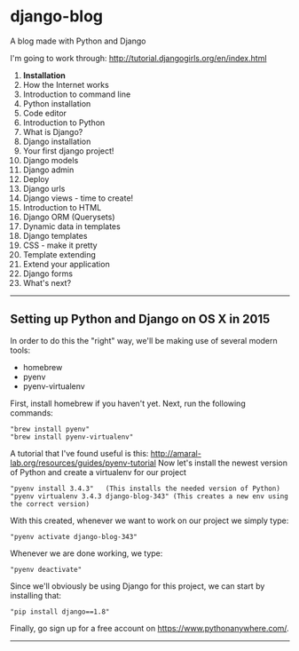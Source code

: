 # django-blog
A blog made with Python and Django

I'm going to work through: http://tutorial.djangogirls.org/en/index.html

1. **Installation**
2. How the Internet works
3. Introduction to command line
4. Python installation
5. Code editor
6. Introduction to Python
7. What is Django?
8. Django installation
9. Your first django project!
10. Django models
11. Django admin
12. Deploy
13. Django urls
14. Django views - time to create!
15. Introduction to HTML
16. Django ORM (Querysets)
17. Dynamic data in templates
18. Django templates
19. CSS - make it pretty
20. Template extending
21. Extend your application
22. Django forms
23. What's next?

- - -

## Setting up Python and Django on OS X in 2015
In order to do this the "right" way, we'll be making use of several modern tools:
* homebrew
* pyenv
* pyenv-virtualenv

First, install homebrew if you haven't yet. Next, run the following commands:

    "brew install pyenv"
    "brew install pyenv-virtualenv"

A tutorial that I've found useful is this: <http://amaral-lab.org/resources/guides/pyenv-tutorial>
Now let's install the newest version of Python and create a virtualenv for our project

    "pyenv install 3.4.3"   (This installs the needed version of Python)
    "pyenv virtualenv 3.4.3 django-blog-343" (This creates a new env using the correct version)

With this created, whenever we want to work on our project we simply type:

    "pyenv activate django-blog-343"

Whenever we are done working, we type:

    "pyenv deactivate"

Since we'll obviously be using Django for this project, we can start by installing that:

    "pip install django==1.8"

Finally, go sign up for a free account on <https://www.pythonanywhere.com/>.

- - -


